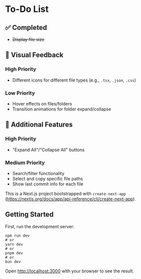 # To-Do List

## ✅ Completed
- ~~Display file size~~

## 🎨 Visual Feedback
### High Priority
- Different icons for different file types (e.g., `.tsx`, `.json`, `.css`)

### Low Priority
- Hover effects on files/folders
- Transition animations for folder expand/collapse

## 🚀 Additional Features
### High Priority
- "Expand All"/"Collapse All" buttons

### Medium Priority
- Search/filter functionality
- Select and copy specific file paths
- Show last commit info for each file




This is a Next.js project bootstrapped with `create-next-app` (https://nextjs.org/docs/app/api-reference/cli/create-next-app).

## Getting Started

First, run the development server:

```
npm run dev
# or
yarn dev
# or
pnpm dev
# or
bun dev
```

Open [http://localhost:3000](http://localhost:3000) with your browser to see the result.
